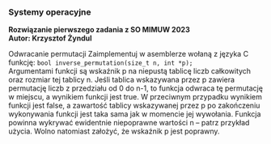 ### Systemy operacyjne

<b> Rozwiązanie pierwszego zadania z SO MIMUW 2023 </b> <br />
<b> Autor: Krzysztof Żyndul </b>


Odwracanie permutacji
Zaimplementuj w asemblerze wołaną z języka C funkcję: <code >bool inverse_permutation(size_t n, int *p); </code> <br>
Argumentami funkcji są wskaźnik p na niepustą tablicę liczb całkowitych oraz rozmiar tej tablicy n. Jeśli tablica wskazywana przez p zawiera permutację
liczb z przedziału od 0 do n-1, to funkcja odwraca tę permutację w miejscu, a wynikiem funkcji jest true. W przeciwnym przypadku wynikiem funkcji
jest false, a zawartość tablicy wskazywanej przez p po zakończeniu wykonywania funkcji jest taka sama jak w momencie jej wywołania. Funkcja powinna
wykrywać ewidentnie niepoprawne wartości n – patrz przykład użycia. Wolno natomiast założyć, że wskaźnik p jest poprawny.
